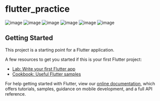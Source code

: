 # flutter_practice

![image](https://user-images.githubusercontent.com/90281681/134170663-0fa84dee-816a-4a5b-9b89-101211e46921.png)
![image](https://user-images.githubusercontent.com/90281681/134170721-dd7bb917-33c1-4da2-b6e1-5cfcb6526e28.png)
![image](https://user-images.githubusercontent.com/90281681/134170821-f14d79f6-d3e0-4dd0-816e-0205628fd44d.png)
![image](https://user-images.githubusercontent.com/90281681/134170901-4feb2911-f022-4099-95a5-34f7a850b974.png)
![image](https://user-images.githubusercontent.com/90281681/134170956-81e43bac-1ebc-4983-a191-fde4c82f8615.png)
![image](https://user-images.githubusercontent.com/90281681/134171019-f36dc3c7-af77-4ad5-ade6-50a987e71ef4.png)


## Getting Started

This project is a starting point for a Flutter application.

A few resources to get you started if this is your first Flutter project:

- [Lab: Write your first Flutter app](https://flutter.dev/docs/get-started/codelab)
- [Cookbook: Useful Flutter samples](https://flutter.dev/docs/cookbook)

For help getting started with Flutter, view our
[online documentation](https://flutter.dev/docs), which offers tutorials,
samples, guidance on mobile development, and a full API reference.
